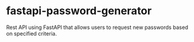 # fastapi-password-generator
Rest API using FastAPI that allows users to request new passwords based on specified criteria.
